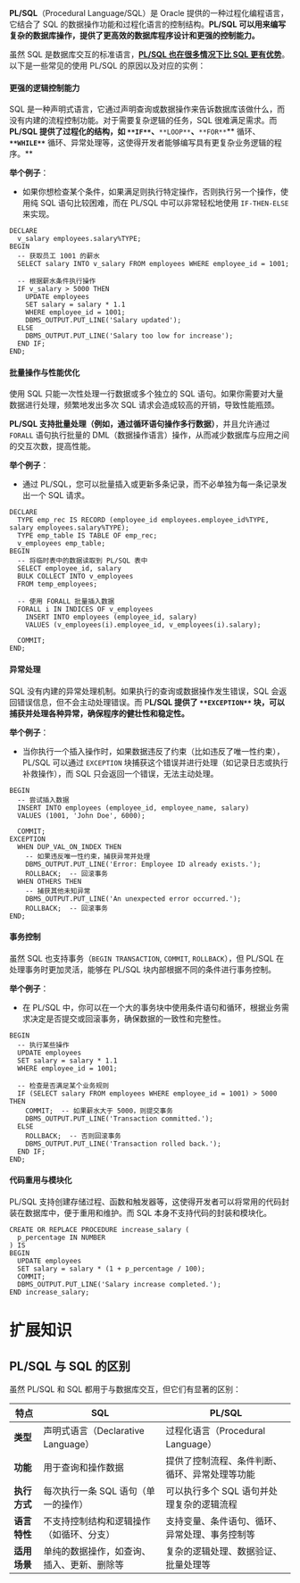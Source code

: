 **PL/SQL**（Procedural Language/SQL）是 Oracle 提供的一种过程化编程语言，它结合了 SQL 的数据操作功能和过程化语言的控制结构。**PL/SQL 可以用来编写复杂的数据库操作，提供了更高效的数据库程序设计和更强的控制能力。**



虽然 SQL 是数据库交互的标准语言，**<u>PL/SQL 也在很多情况下比 SQL 更有优势</u>**。以下是一些常见的使用 PL/SQL 的原因以及对应的实例：



#### **更强的逻辑控制能力**
SQL 是一种声明式语言，它通过声明查询或数据操作来告诉数据库该做什么，而没有内建的流程控制功能。对于需要复杂逻辑的任务，SQL 很难满足需求。而 **PL/SQL 提供了过程化的结构，如 **`**IF**`**、**`**LOOP**`**、**`**FOR**`** 循环、**`**WHILE**`** 循环、异常处理等，这使得开发者能够编写具有更复杂业务逻辑的程序。**

**举个例子**：

+ 如果你想检查某个条件，如果满足则执行特定操作，否则执行另一个操作，使用纯 SQL 语句比较困难，而在 PL/SQL 中可以非常轻松地使用 `IF-THEN-ELSE` 来实现。



```plain
DECLARE
  v_salary employees.salary%TYPE;
BEGIN
  -- 获取员工 1001 的薪水
  SELECT salary INTO v_salary FROM employees WHERE employee_id = 1001;

  -- 根据薪水条件执行操作
  IF v_salary > 5000 THEN
    UPDATE employees 
    SET salary = salary * 1.1 
    WHERE employee_id = 1001;
    DBMS_OUTPUT.PUT_LINE('Salary updated');
  ELSE
    DBMS_OUTPUT.PUT_LINE('Salary too low for increase');
  END IF;
END;
```



#### **批量操作与性能优化**
使用 SQL 只能一次性处理一行数据或多个独立的 SQL 语句。如果你需要对大量数据进行处理，频繁地发出多次 SQL 请求会造成较高的开销，导致性能瓶颈。

**PL/SQL 支持批量处理（例如，通过循环语句操作多行数据）**，并且允许通过 `FORALL` 语句执行批量的 DML（数据操作语言）操作，从而减少数据库与应用之间的交互次数，提高性能。

**举个例子**：

+ 通过 PL/SQL，您可以批量插入或更新多条记录，而不必单独为每一条记录发出一个 SQL 请求。



```plain
DECLARE
  TYPE emp_rec IS RECORD (employee_id employees.employee_id%TYPE, salary employees.salary%TYPE);
  TYPE emp_table IS TABLE OF emp_rec;
  v_employees emp_table;
BEGIN
  -- 将临时表中的数据读取到 PL/SQL 表中
  SELECT employee_id, salary
  BULK COLLECT INTO v_employees
  FROM temp_employees;

  -- 使用 FORALL 批量插入数据
  FORALL i IN INDICES OF v_employees
    INSERT INTO employees (employee_id, salary)
    VALUES (v_employees(i).employee_id, v_employees(i).salary);
  
  COMMIT;
END;

```



#### **异常处理**
SQL 没有内建的异常处理机制。如果执行的查询或数据操作发生错误，SQL 会返回错误信息，但不会主动处理错误。而 P**L/SQL 提供了 **`**EXCEPTION**`** 块，可以捕获并处理各种异常，确保程序的健壮性和稳定性。**

**举个例子**：

+ 当你执行一个插入操作时，如果数据违反了约束（比如违反了唯一性约束），PL/SQL 可以通过 `EXCEPTION` 块捕获这个错误并进行处理（如记录日志或执行补救操作），而 SQL 只会返回一个错误，无法主动处理。



```plain
BEGIN
  -- 尝试插入数据
  INSERT INTO employees (employee_id, employee_name, salary)
  VALUES (1001, 'John Doe', 6000);
  
  COMMIT;
EXCEPTION
  WHEN DUP_VAL_ON_INDEX THEN
    -- 如果违反唯一性约束，捕获异常并处理
    DBMS_OUTPUT.PUT_LINE('Error: Employee ID already exists.');
    ROLLBACK;  -- 回滚事务
  WHEN OTHERS THEN
    -- 捕获其他未知异常
    DBMS_OUTPUT.PUT_LINE('An unexpected error occurred.');
    ROLLBACK;  -- 回滚事务
END;

```



#### **事务控制**
虽然 SQL 也支持事务（`BEGIN TRANSACTION`, `COMMIT`, `ROLLBACK`），但 PL/SQL 在处理事务时更加灵活，能够在 PL/SQL 块内部根据不同的条件进行事务控制。

**举个例子**：

+ 在 PL/SQL 中，你可以在一个大的事务块中使用条件语句和循环，根据业务需求决定是否提交或回滚事务，确保数据的一致性和完整性。



```plain
BEGIN
  -- 执行某些操作
  UPDATE employees
  SET salary = salary * 1.1
  WHERE employee_id = 1001;
  
  -- 检查是否满足某个业务规则
  IF (SELECT salary FROM employees WHERE employee_id = 1001) > 5000 THEN
    COMMIT;  -- 如果薪水大于 5000，则提交事务
    DBMS_OUTPUT.PUT_LINE('Transaction committed.');
  ELSE
    ROLLBACK;  -- 否则回滚事务
    DBMS_OUTPUT.PUT_LINE('Transaction rolled back.');
  END IF;
END;
```



#### **代码重用与模块化**
PL/SQL 支持创建存储过程、函数和触发器等，这使得开发者可以将常用的代码封装在数据库中，便于重用和维护。而 SQL 本身不支持代码的封装和模块化。



```plain
CREATE OR REPLACE PROCEDURE increase_salary (
  p_percentage IN NUMBER
) IS
BEGIN
  UPDATE employees
  SET salary = salary * (1 + p_percentage / 100);
  COMMIT;
  DBMS_OUTPUT.PUT_LINE('Salary increase completed.');
END increase_salary;

```

# 扩展知识
## PL/SQL 与 SQL 的区别
虽然 PL/SQL 和 SQL 都用于与数据库交互，但它们有显著的区别：

| **特点** | **SQL** | **PL/SQL** |
| --- | --- | --- |
| **类型** | 声明式语言（Declarative Language） | 过程化语言（Procedural Language） |
| **功能** | 用于查询和操作数据 | 提供了控制流程、条件判断、循环、异常处理等功能 |
| **执行方式** | 每次执行一条 SQL 语句（单一的操作） | 可以执行多个 SQL 语句并处理复杂的逻辑流程 |
| **语言特性** | 不支持控制结构和逻辑操作（如循环、分支） | 支持变量、条件语句、循环、异常处理、事务控制等 |
| **适用场景** | 单纯的数据操作，如查询、插入、更新、删除等 | 复杂的逻辑处理、数据验证、批量处理等 |




